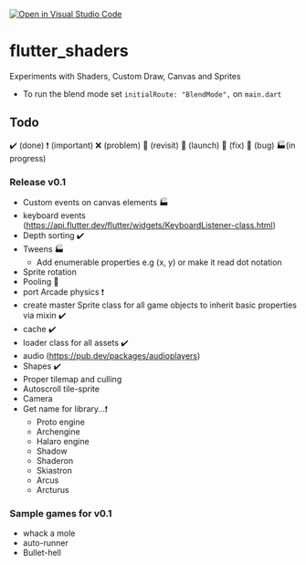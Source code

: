 [![Open in Visual Studio Code](https://open.vscode.dev/badges/open-in-vscode.svg)](https://open.vscode.dev/organization/repository)

# flutter_shaders

Experiments with Shaders, Custom Draw, Canvas and Sprites

- To run the blend mode set `initialRoute: "BlendMode",` on `main.dart`

## Todo

✔️ (done)
❗ (important)
❌ (problem)
🚩 (revisit)
🚀 (launch)
🔨 (fix)
👾 (bug)
🏭(in progress)

### Release v0.1

- Custom events on canvas elements 🏭
- keyboard events (https://api.flutter.dev/flutter/widgets/KeyboardListener-class.html)
- Depth sorting ✔️
- Tweens 🏭
  - Add enumerable properties e.g (x, y) or make it read dot notation
- Sprite rotation
- Pooling 🚩
- port Arcade physics ❗
- create master Sprite class for all game objects to inherit basic properties via mixin ✔️
- cache ✔️
- loader class for all assets ✔️
- audio (https://pub.dev/packages/audioplayers)
- Shapes ✔️
- Proper tilemap and culling
- Autoscroll tile-sprite
- Camera
- Get name for library...❗
  - Proto engine
  - Archengine
  - Halaro engine
  - Shadow
  - Shaderon
  - Skiastron
  - Arcus
  - Arcturus

### Sample games for v0.1

- whack a mole
- auto-runner
- Bullet-hell
